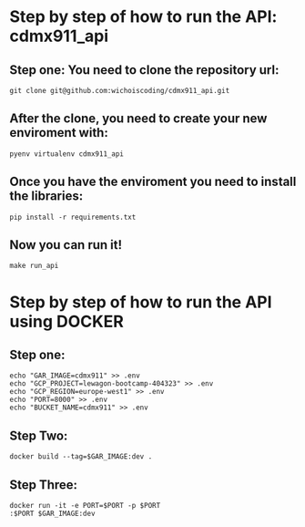 # Step by step of how to run the API: cdmx911_api

## Step one: You need to clone the repository url:

```
git clone git@github.com:wichoiscoding/cdmx911_api.git
```

## After the clone, you need to create your new enviroment with:

```
pyenv virtualenv cdmx911_api
```

## Once you have the enviroment you need to install the libraries:

```
pip install -r requirements.txt
```

## Now you can run it!

```
make run_api
```


# Step by step of how to run the API using DOCKER

## Step one:
```
echo "GAR_IMAGE=cdmx911" >> .env
echo "GCP_PROJECT=lewagon-bootcamp-404323" >> .env
echo "GCP_REGION=europe-west1" >> .env
echo "PORT=8000" >> .env
echo "BUCKET_NAME=cdmx911" >> .env

```

## Step Two:
```
docker build --tag=$GAR_IMAGE:dev .
```

## Step Three:
```
docker run -it -e PORT=$PORT -p $PORT
:$PORT $GAR_IMAGE:dev
```
